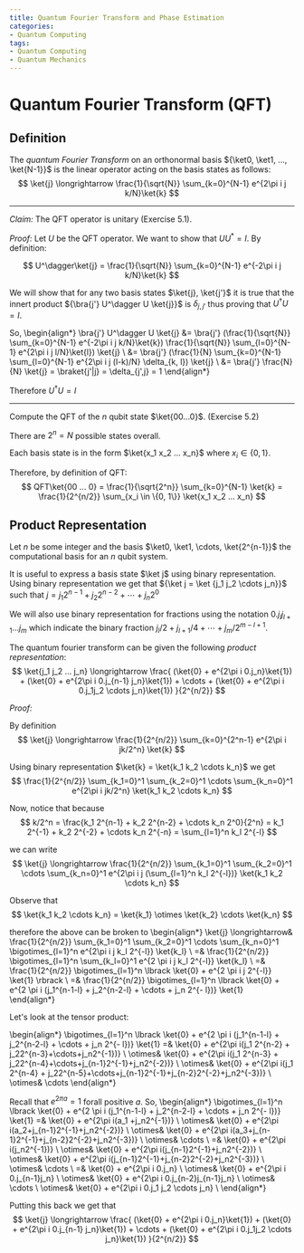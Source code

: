 ```yaml
---
title: Quantum Fourier Transform and Phase Estimation
categories:
- Quantum Computing
tags:
- Quantum Computing
- Quantum Mechanics
---
```


# Quantum Fourier Transform (QFT)

## Definition

The _quantum Fourier Transform_ on an orthonormal basis ${\ket0, \ket1, ..., \ket{N-1}}$ is the linear operator acting on the basis states as follows:
$$
\ket{j} \longrightarrow \frac{1}{\sqrt{N}} \sum_{k=0}^{N-1} e^{2\pi i j k/N}\ket{k}
$$

---

_Claim:_ The QFT operator is unitary (Exercise 5.1).

_Proof:_ Let $U$ be the QFT operator. We want to show that $UU^* = I$. By definition:

$$
U^\dagger\ket{j} = \frac{1}{\sqrt{N}} \sum_{k=0}^{N-1} e^{-2\pi i j k/N}\ket{k}
$$

We will show that for any two basis states $\ket{j}, \ket{j'}$ it is true that the innert product ${\bra{j'} U^\dagger U \ket{j}}$ is $\delta_{j, j'}$ thus proving that $U^\dagger U = I$.

So,
\begin{align*}
\bra{j'} U^\dagger U \ket{j} &= \bra{j'} (\frac{1}{\sqrt{N}} \sum_{k=0}^{N-1} e^{-2\pi i j k/N}\ket{k}) \frac{1}{\sqrt{N}} \sum_{l=0}^{N-1} e^{2\pi i j l/N}\ket{l}) \ket{j} \\
&= \bra{j'} (\frac{1}{N} \sum_{k=0}^{N-1} \sum_{l=0}^{N-1} e^{2\pi i j (l-k)/N} \delta_{k, l}) \ket{j} \\
&= \bra{j'} \frac{N}{N} \ket{j} = \braket{j'|j} = \delta_{j',j} = 1
\end{align*}

Therefore $U^\dagger U = I$

---

Compute the QFT of the $n$ qubit state $\ket{00...0}$. (Exercise 5.2)

There are $2^n = N$ possible states overall.

Each basis state is in the form $\ket{x_1 x_2 ... x_n}$ where $x_i \in \{0, 1\}$.

Therefore, by definition of QFT:
$$
QFT\ket{00 ... 0} = \frac{1}{\sqrt{2^n}} \sum_{k=0}^{N-1} \ket{k} = \frac{1}{2^{n/2}} \sum_{x_i \in \{0, 1\}} \ket{x_1 x_2 ... x_n}
$$

## Product Representation

Let $n$ be some integer and the basis $\ket0, \ket1, \cdots, \ket{2^{n-1}}$ the computational basis for an $n$ qubit system.

It is useful to express a basis state $\ket j$ using binary representation. Using binary representation we get that ${\ket j = \ket {j_1 j_2 \cdots j_n}}$ such that ${j = j_1 2^{n-1} + j_2 2^{n-2} + \cdots + j_n 2^0}$

We will also use binary representation for fractions using the notation $0.j_l j_{l+1} ... j_m$ which indicate the binary fraction $j_l/2 + j_{l+1}/4 + \cdots + j_m / 2^{m - l + 1}$.

The quantum fourier transform can be given the following _product representation_:
$$
\ket{j_1 j_2 ... j_n} \longrightarrow \frac{ 
    (\ket{0} + e^{2\pi i 0.j_n}\ket{1}) + (\ket{0} + e^{2\pi i 0.j_{n-1} j_n}\ket{1}) + \cdots + (\ket{0} + e^{2\pi i 0.j_1j_2 \cdots j_n}\ket{1})
}{2^{n/2}}
$$

_Proof:_

By definition
$$
\ket{j} \longrightarrow \frac{1}{2^{n/2}} \sum_{k=0}^{2^n-1} e^{2\pi i jk/2^n} \ket{k}
$$

Using binary representation $\ket{k} = \ket{k_1 k_2 \cdots k_n}$ we get
$$
\frac{1}{2^{n/2}} \sum_{k_1=0}^1 \sum_{k_2=0}^1 \cdots \sum_{k_n=0}^1 e^{2\pi i jk/2^n} \ket{k_1 k_2 \cdots k_n}
$$

Now, notice that because
$$
k/2^n =
\frac{k_1 2^{n-1} + k_2 2^{n-2} + \cdots k_n 2^0}{2^n} =
k_1 2^{-1} + k_2 2^{-2} + \cdots k_n 2^{-n} =
\sum_{l=1}^n k_l 2^{-l}
$$

we can write
$$
\ket{j} \longrightarrow
\frac{1}{2^{n/2}} \sum_{k_1=0}^1 \sum_{k_2=0}^1 \cdots \sum_{k_n=0}^1 e^{2\pi i j (\sum_{l=1}^n k_l 2^{-l})} \ket{k_1 k_2 \cdots k_n}
$$

Observe that
$$
\ket{k_1 k_2 \cdots k_n} = \ket{k_1} \otimes \ket{k_2} \cdots \ket{k_n}
$$

therefore the above can be broken to
\begin{align*}
\ket{j} \longrightarrow&
\frac{1}{2^{n/2}} \sum_{k_1=0}^1 \sum_{k_2=0}^1 \cdots \sum_{k_n=0}^1 \bigotimes_{l=1}^n e^{2\pi i j k_l 2^{-l}} \ket{k_l} \\
=& \frac{1}{2^{n/2}} \bigotimes_{l=1}^n \sum_{k_l=0}^1 e^{2 \pi i j k_l 2^{-l}} \ket{k_l} \\
=& \frac{1}{2^{n/2}} \bigotimes_{l=1}^n \lbrack \ket{0} + e^{2 \pi i j 2^{-l}} \ket{1}  \rbrack \\
=& \frac{1}{2^{n/2}} \bigotimes_{l=1}^n \lbrack \ket{0} + e^{2 \pi i (j_1^{n-1-l} + j_2^{n-2-l} + \cdots + j_n 2^{- l})} \ket{1}  
\end{align*}


Let's look at the tensor product:


\begin{align*}
\bigotimes_{l=1}^n \lbrack \ket{0} + e^{2 \pi i (j_1^{n-1-l} + j_2^{n-2-l} + \cdots + j_n 2^{- l})} \ket{1}
=& \ket{0} + e^{2\pi i(j_1 2^{n-2} + j_22^{n-3}+\cdots+j_n2^{-1})} \\
\otimes& \ket{0} + e^{2\pi i(j_1 2^{n-3} + j_22^{n-4}+\cdots+j_{n-1}2^{-1}+j_n2^{-2})} \\
\otimes& \ket{0} + e^{2\pi i(j_1 2^{n-4} + j_22^{n-5}+\cdots+j_{n-1}2^{-1}+j_{n-2}2^{-2}+j_n2^{-3})} \\
\otimes& \cdots
\end{align*}

Recall that $e^{2 \pi a} = 1$ forall positive $a$. So,
\begin{align*}
\bigotimes_{l=1}^n \lbrack \ket{0} + e^{2 \pi i (j_1^{n-1-l} + j_2^{n-2-l} + \cdots + j_n 2^{- l})} \ket{1}
=& \ket{0} + e^{2\pi i(a_1 +j_n2^{-1})} \\
\otimes& \ket{0} + e^{2\pi i(a_2+j_{n-1}2^{-1}+j_n2^{-2})} \\
\otimes& \ket{0} + e^{2\pi i(a_3+j_{n-1}2^{-1}+j_{n-2}2^{-2}+j_n2^{-3})} \\
\otimes& \cdots \\
=& \ket{0} + e^{2\pi i(j_n2^{-1})} \\
\otimes& \ket{0} + e^{2\pi i(j_{n-1}2^{-1}+j_n2^{-2})} \\
\otimes& \ket{0} + e^{2\pi i(j_{n-1}2^{-1}+j_{n-2}2^{-2}+j_n2^{-3})} \\
\otimes& \cdots \\
=& \ket{0} + e^{2\pi i 0.j_n} \\
\otimes& \ket{0} + e^{2\pi i 0.j_{n-1}j_n} \\
\otimes& \ket{0} + e^{2\pi i 0.j_{n-2}j_{n-1}j_n} \\
\otimes& \cdots \\
\otimes& \ket{0} + e^{2\pi i 0.j_1 j_2 \cdots j_n} \\
\end{align*}

Putting this back we get that
$$
\ket{j} \longrightarrow \frac{ 
    (\ket{0} + e^{2\pi i 0.j_n}\ket{1}) + (\ket{0} + e^{2\pi i 0.j_{n-1} j_n}\ket{1}) + \cdots + (\ket{0} + e^{2\pi i 0.j_1j_2 \cdots j_n}\ket{1})
}{2^{n/2}}
$$